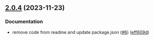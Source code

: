 ## [2.0.4](https://github.com/technology-studio/nested-filter-prisma-peer/compare/v2.0.3...v2.0.4) (2023-11-23)


### Documentation

* remove code from readme and update package.json ([#6](https://github.com/technology-studio/nested-filter-prisma-peer/issues/6)) ([eff609d](https://github.com/technology-studio/nested-filter-prisma-peer/commit/eff609d08c2d08d0f3eab4ae7c4fd0dacb170dad))
